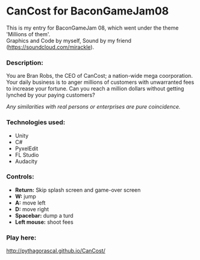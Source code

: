 CanCost for BaconGameJam08
==============
This is my entry for BaconGameJam 08, which went under the theme 'Millions of them'.  
Graphics and Code by myself, Sound by my friend (https://soundcloud.com/mirackle).

### **Description:**
You are Bran Robs, the CEO of CanCost; a nation-wide mega coorporation. Your daily business is to anger millions of customers with unwarranted fees to increase your fortune. Can you reach a million dollars without getting lynched by your paying customers?

*Any similarities with real persons or enterprises are pure coincidence.*

### **Technologies used:**
- Unity
- C#
- PyxelEdit
- FL Studio
- Audacity

### **Controls:**
- **Return:** Skip splash screen and game-over screen
- **W:** jump
- **A:** move left
- **D:** move right
- **Spacebar:** dump a turd
- **Left mouse:** shoot fees

### **Play here:**
http://pythagorascal.github.io/CanCost/
